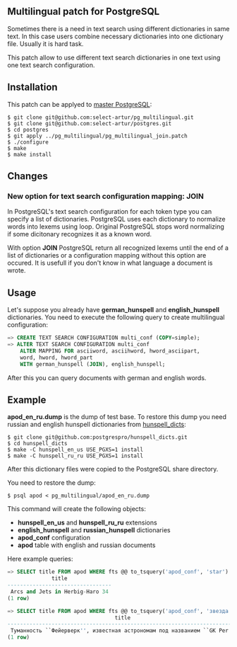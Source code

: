 ## Multilingual patch for PostgreSQL

Sometimes there is a need in text search using different dictionaries in same
text. In this case users combine necessary dictionaries into one dictionary
file. Usually it is hard task.

This patch allow to use different text search dictionaries in one text using one
text search configuration.

## Installation

This patch can be applyed to [master PostgreSQL](https://github.com/postgres/postgres):

    $ git clone git@github.com:select-artur/pg_multilingual.git
    $ git clone git@github.com:select-artur/postgres.git
    $ cd postgres
    $ git apply ../pg_multilingual/pg_multilingual_join.patch
    $ ./configure
    $ make
    $ make install

## Changes

### New option for text search configuration mapping: **JOIN**

In PostgreSQL's text search configuration for each token type you can specify a
list of dictionaries. PostgreSQL uses each dictionary to normalize words into
lexems using loop. Original PostgreSQL stops word normalizing if some dicitonary
recognizes it as a known word.

With option **JOIN** PostgreSQL return all recognized lexems until the end of a
list of dictionaries or a configuration mapping without this option are occured.
It is usefull if you don't know in what language a document is wrote.

## Usage

Let's suppose you already have **german_hunspell** and **english_hunspell**
dictionaries. You need to execute the following query to create multilingual
configuration:

```sql
=> CREATE TEXT SEARCH CONFIGURATION multi_conf (COPY=simple);
=> ALTER TEXT SEARCH CONFIGURATION multi_conf
	ALTER MAPPING FOR asciiword, asciihword, hword_asciipart,
	word, hword, hword_part
	WITH german_hunspell (JOIN), english_hunspell;
```

After this you can query documents with german and english words.

## Example

**apod_en_ru.dump** is the dump of test base. To restore this dump you need
russian and english hunspell dictionaries from [hunspell_dicts](https://github.com/postgrespro/hunspell_dicts):

    $ git clone git@github.com:postgrespro/hunspell_dicts.git
    $ cd hunspell_dicts
    $ make -C hunspell_en_us USE_PGXS=1 install
    $ make -C hunspell_ru_ru USE_PGXS=1 install

After this dictionary files were copied to the PostgreSQL share directory.

You need to restore the dump:

    $ psql apod < pg_multilingual/apod_en_ru.dump

This command will create the following objects:

- **hunspell_en_us** and **hunspell_ru_ru** extensions
- **english_hunspell** and **russian_hunspell** dictionaries
- **apod_conf** configuration
- **apod** table with english and russian documents

Here example queries:

```sql
=> SELECT title FROM apod WHERE fts @@ to_tsquery('apod_conf', 'star') LIMIT 1;
              title
---------------------------------
 Arcs and Jets in Herbig-Haro 34
(1 row)

=> SELECT title FROM apod WHERE fts @@ to_tsquery('apod_conf', 'звезда') LIMIT 1;
                                  title
--------------------------------------------------------------------------
 Туманность ``Фейерверк'', известная астрономам под названием ``GK Per'',
(1 row)
```
